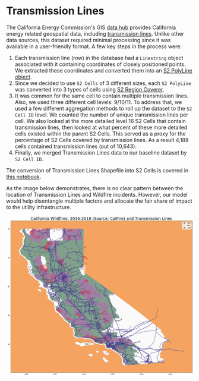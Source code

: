 # Transmission Lines

The California Energy Commission's GIS [data hub](https://cecgis-caenergy.opendata.arcgis.com/) provides California energy related geospatial data, including [transmission lines](https://cecgis-caenergy.opendata.arcgis.com/datasets/california-electric-transmission-line). Unlike other data sources, this dataset required minimal processing since it was available in a user-friendly format. A few key steps in the process were:

1. Each transmission line (row) in the database had a `Linestring` object associated with it containing coordinates of closely positioned points. We extracted these coordinates and converted them into an [S2 PolyLine object](https://github.com/google/s2geometry/blob/master/src/s2/s2polyline.h).
2. Since we decided to use `S2 Cells` of 3 different sizes, each `S2 PolyLine` was converted into 3 types of cells using [S2 Region Coverer](https://github.com/google/s2geometry/blob/master/src/s2/s2region_coverer.h).
3. It was common for the same cell to contain multiple transmission lines. Also, we used three different cell levels: 9/10/11.  To address that, we used a few different aggregation methods to roll up the dataset to the `S2 Cell ID` level.  We counted the number of unique transmission lines per cell.  We also looked at the more detailed level 16 S2 Cells that contain transmission lines, then looked at what  percent of these more detailed cells existed within the parent S2 Cells.  This served as a proxy for the percentage of S2 Cells covered by transmission lines. As a result 4,188 cells contained transmission lines (out of 10,643). 
4. Finally, we merged Transmission Lines data to our baseline dataset by `S2 Cell ID`. 

The conversion of Transmission Lines Shapefile into S2 Cells is covered in [this notebook](https://github.com/jayzuniga/w210_Wildfire/blob/master/DataPrep/Transmission_Lines.ipynb).

As the image below demonstrates, there is no clear pattern between the location of Transmission Lines and Wildfire incidents. However, our model would help disentangle multiple factors and allocate the fair share of impact to the utility infrastructure.

![Transmission-Lines](https://github.com/jayzuniga/w210_Wildfire/blob/master/blog/images/tl.png?raw=true)
